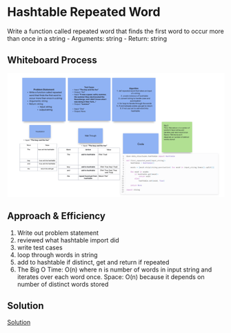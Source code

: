 # Hashtable Repeated Word

Write a function called repeated word that finds the first word to occur more than once in a string
    - Arguments: string
    - Return: string

## Whiteboard Process

  <!-- Embedded whiteboard image -->

  ![Whiteboard Image](whiteboard31.png)

## Approach & Efficiency

  1. Write out problem statement
  2. reviewed what hashtable import did
  3. write test cases
  4. loop through words in string
  5. add to hashtable if distinct, get and return if repeated
  6. The Big O Time: O(n) where n is number of words in input string and iterates over each word once. Space: O(n) because it depends on number of distinct words stored




## Solution

[Solution](../../code_challenges/hashtable_repeated_word.py)

